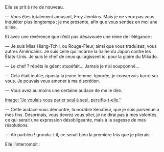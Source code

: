 Elle se prit à rire de nouveau.

— Vous êtes totalement amusant, Frey Jemkins. Mais je ne veux pas vous 
inquiéter plus longtemps ; je me présente, afin que vous sentiez en moi une
alliée.

Et avec une révérence que n’eût pas désavouée une reine de l’élégance :

— Je suis Miss Hiang-Tchil, ou Rouge-Fleur, ainsi que vous traduisez, vous autres Américains. Je suis celle qui incarne la haine du Japon contre les États-Unis. Je suis le chef de ceux qui agissent ici pour la gloire du Mikado.

— Le chef ? répéta le géant stupéfait… Jamais je n’ai soupçonné…

— Cela était inutile, riposta la jeune femme. Ignorée, je conservais barre sur vous. Je pouvais vous amener à ma discrétion.

— Vous avez au moins une certaine audace de me le dire.

[Image: "Je voulais vous parler seul à seul, persifla-t-elle."](../images/1-page-279.JPG)


— Cette audace vous démontre, honorable Sénateur, que je suis parvenue à mes fins. Désormais, vous devrez vous plier, je ne dirai pas à mes volontés, ce qui serait une expression désobligeante, mais à la sagesse de mes résolutions.

— Ah parbleu ! gronda-t-il, ce serait bien la première fois que je plierais.

Elle l’interrompit :
